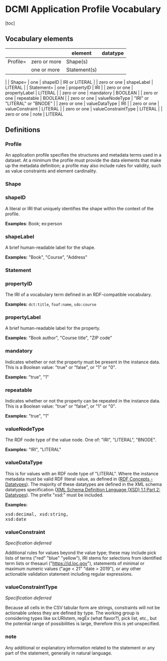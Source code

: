 # DCMI Application Profile Vocabulary

[toc]

## Vocabulary elements

| | |element | datatype
|---|---|--- | ---- |
| Profile= | zero or more | Shape(s)
| | one or more | Statement(s)
|
| Shape= | one | shapeID | IRI or LITERAL
| | zero or one | shapeLabel | LITERAL
|
| Statement= | one | propertyID | IRI
| | zero or one | propertyLabel | LITERAL
| | zero or one | mandatory | BOOLEAN
| | zero or one | repeatable | BOOLEAN
| | zero or one | valueNodeType | "IRI" or "LITERAL" or "BNODE"
| | zero or one | valueDataType | IRI 
| | zero or one | valueConstraint | LITERAL
| | zero or one | valueConstraintType | LITERAL
| | zero or one | note | LITERAL


## Definitions

### Profile

An application profile specifies the structures and metadata terms used in a dataset. At a minimum the profile must provide the data elements that make up the metadata definition; a profile may also include rules for validity, such as value constraints and element cardinality. 

### Shape



### shapeID

A literal or IRI that uniquely identifies the shape within the context of the profile.

**Examples**: Book; ex:person

### shapeLabel
A brief human-readable label for the shape.

**Examples:** "Book", "Course", "Address"

### Statement

### propertyID

The IRI of a vocabulary term defined in an RDF-compatible vocabulary.

**Examples:** <code>dct:title</code>, <code>foaf:name</code>, <code>sdo:course</code>

### propertyLabel

A brief human-readable label for the property.

**Examples:** "Book author", "Course title", "ZIP code"

### mandatory

Indicates whether or not the property must be present in the instance data. This is a Boolean value: "true" or "false", or "1" or "0".

**Examples:** "true", "1"

### repeatable

Indicates whether or not the property can be repeated in the instance data. This is a Boolean value: "true" or "false", or "1" or "0".

**Examples:** "true", "1"


### valueNodeType

The RDF node type of the value node. One of: "IRI", "LITERAL", "BNODE".

**Examples:** "IRI", "LITERAL"

### valueDataType

This is for values with an RDF node type of "LITERAL". Where the instance metadata must be valid RDF literal value, as defined in ([RDF Concepts - Datatypes](https://www.w3.org/TR/2014/REC-rdf11-concepts-20140225/#section-Datatypes)). The majority of these datatypes are defined in the XML schema datatypes specification ([XML Schema Definition Language (XSD) 1.1 Part 2: Datatypes](http://www.w3.org/TR/xmlschema11-2/)). The prefix "xsd:" must be included.

**Examples:** <pre>xsd:decimal, xsd:string, xsd:date</pre>

### valueConstraint

*Specification deferred*

Additional rules for values beyond the value type; these may include pick lists of terms ("red" "blue" "yellow"), IRI stems for selections from identified term lists or thesauri ("https://id.loc.gov"), statements of minimal or maximum numeric values ("age < 21" "date > 2019"), or any other actionable validation statement including regular expressions.

### valueConstraintType

*Specification deferred*

Because all cells in the CSV tabular form are strings, constraints will not be actionable unless they are defined by type. The working group is considering types like sx:URIstem, regEx (what flavor?), pick list, etc., but the potential range of possibilities is large, therefore this is yet unspecified.


### note

Any additional or explanatory information related to the statement or any part of the statement, generally in natural language.



